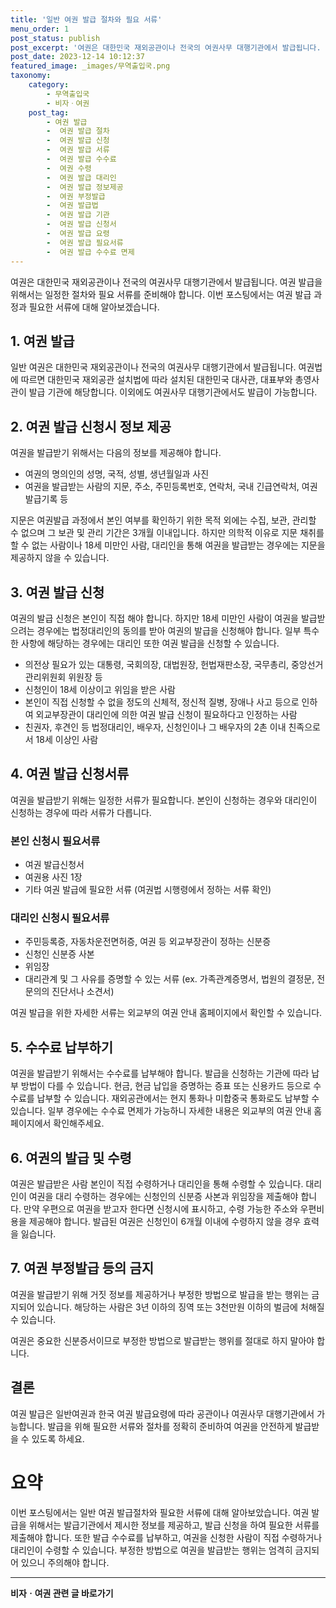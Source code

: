 ```yaml
---
title: '일반 여권 발급 절차와 필요 서류'
menu_order: 1
post_status: publish
post_excerpt: '여권은 대한민국 재외공관이나 전국의 여권사무 대행기관에서 발급됩니다. 여권 발급을 위해서는 일정한 절차와 필요 서류를 준비해야 합니다. 이번 포스팅에서는 여권 발급 과정과 필요한 서류에 대해 알아보겠습니다.'
post_date: 2023-12-14 10:12:37
featured_image: _images/무역출입국.png
taxonomy:
    category:
        - 무역출입국
        - 비자ㆍ여권
    post_tag:
        - 여권 발급
        -  여권 발급 절차
        -  여권 발급 신청
        -  여권 발급 서류
        -  여권 발급 수수료
        -  여권 수령
        -  여권 발급 대리인
        -  여권 발급 정보제공
        -  여권 부정발급
        -  여권 발급법
        -  여권 발급 기관
        -  여권 발급 신청서
        -  여권 발급 요령
        -  여권 발급 필요서류
        -  여권 발급 수수료 면제
---
```



여권은 대한민국 재외공관이나 전국의 여권사무 대행기관에서 발급됩니다. 여권 발급을 위해서는 일정한 절차와 필요 서류를 준비해야 합니다. 이번 포스팅에서는 여권 발급 과정과 필요한 서류에 대해 알아보겠습니다.

## 1. 여권 발급

일반 여권은 대한민국 재외공관이나 전국의 여권사무 대행기관에서 발급됩니다. 여권법에 따르면 대한민국 재외공관 설치법에 따라 설치된 대한민국 대사관, 대표부와 총영사관이 발급 기관에 해당합니다. 이외에도 여권사무 대행기관에서도 발급이 가능합니다.

## 2. 여권 발급 신청시 정보 제공

여권을 발급받기 위해서는 다음의 정보를 제공해야 합니다.

- 여권의 명의인의 성명, 국적, 성별, 생년월일과 사진
- 여권을 발급받는 사람의 지문, 주소, 주민등록번호, 연락처, 국내 긴급연락처, 여권발급기록 등

지문은 여권발급 과정에서 본인 여부를 확인하기 위한 목적 외에는 수집, 보관, 관리할 수 없으며 그 보관 및 관리 기간은 3개월 이내입니다. 하지만 의학적 이유로 지문 채취를 할 수 없는 사람이나 18세 미만인 사람, 대리인을 통해 여권을 발급받는 경우에는 지문을 제공하지 않을 수 있습니다.

## 3. 여권 발급 신청

여권의 발급 신청은 본인이 직접 해야 합니다. 하지만 18세 미만인 사람이 여권을 발급받으려는 경우에는 법정대리인의 동의를 받아 여권의 발급을 신청해야 합니다. 일부 특수한 사항에 해당하는 경우에는 대리인 또한 여권 발급을 신청할 수 있습니다.

- 의전상 필요가 있는 대통령, 국회의장, 대법원장, 헌법재판소장, 국무총리, 중앙선거관리위원회 위원장 등
- 신청인이 18세 이상이고 위임을 받은 사람
- 본인이 직접 신청할 수 없을 정도의 신체적, 정신적 질병, 장애나 사고 등으로 인하여 외교부장관이 대리인에 의한 여권 발급 신청이 필요하다고 인정하는 사람
- 친권자, 후견인 등 법정대리인, 배우자, 신청인이나 그 배우자의 2촌 이내 친족으로서 18세 이상인 사람

## 4. 여권 발급 신청서류

여권을 발급받기 위해는 일정한 서류가 필요합니다. 본인이 신청하는 경우와 대리인이 신청하는 경우에 따라 서류가 다릅니다.

### 본인 신청시 필요서류

- 여권 발급신청서
- 여권용 사진 1장
- 기타 여권 발급에 필요한 서류 (여권법 시행령에서 정하는 서류 확인)

### 대리인 신청시 필요서류

- 주민등록증, 자동차운전면허증, 여권 등 외교부장관이 정하는 신분증
- 신청인 신분증 사본
- 위임장
- 대리관계 및 그 사유를 증명할 수 있는 서류 (ex. 가족관계증명서, 법원의 결정문, 전문의의 진단서나 소견서)

여권 발급을 위한 자세한 서류는 외교부의 여권 안내 홈페이지에서 확인할 수 있습니다.

## 5. 수수료 납부하기

여권을 발급받기 위해서는 수수료를 납부해야 합니다. 발급을 신청하는 기관에 따라 납부 방법이 다를 수 있습니다. 현금, 현금 납입을 증명하는 증표 또는 신용카드 등으로 수수료를 납부할 수 있습니다. 재외공관에서는 현지 통화나 미합중국 통화로도 납부할 수 있습니다. 일부 경우에는 수수료 면제가 가능하니 자세한 내용은 외교부의 여권 안내 홈페이지에서 확인해주세요.

## 6. 여권의 발급 및 수령

여권은 발급받은 사람 본인이 직접 수령하거나 대리인을 통해 수령할 수 있습니다. 대리인이 여권을 대리 수령하는 경우에는 신청인의 신분증 사본과 위임장을 제출해야 합니다. 만약 우편으로 여권을 받고자 한다면 신청시에 표시하고, 수령 가능한 주소와 우편비용을 제공해야 합니다. 발급된 여권은 신청인이 6개월 이내에 수령하지 않을 경우 효력을 잃습니다.

## 7. 여권 부정발급 등의 금지

여권을 발급받기 위해 거짓 정보를 제공하거나 부정한 방법으로 발급을 받는 행위는 금지되어 있습니다. 해당하는 사람은 3년 이하의 징역 또는 3천만원 이하의 벌금에 처해질 수 있습니다.

여권은 중요한 신분증서이므로 부정한 방법으로 발급받는 행위를 절대로 하지 말아야 합니다.

## 결론

여권 발급은 일반여권과 한국 여권 발급요령에 따라 공관이나 여권사무 대행기관에서 가능합니다. 발급을 위해 필요한 서류와 절차를 정확히 준비하여 여권을 안전하게 발급받을 수 있도록 하세요.

# 요약

이번 포스팅에서는 일반 여권 발급절차와 필요한 서류에 대해 알아보았습니다. 여권 발급을 위해서는 발급기관에서 제시한 정보를 제공하고, 발급 신청을 하여 필요한 서류를 제출해야 합니다. 또한 발급 수수료를 납부하고, 여권을 신청한 사람이 직접 수령하거나 대리인이 수령할 수 있습니다. 부정한 방법으로 여권을 발급받는 행위는 엄격히 금지되어 있으니 주의해야 합니다.

<!-- wp:separator -->
<hr class="wp-block-separator has-alpha-channel-opacity"/>
<!-- /wp:separator -->

<!-- wp:group {"backgroundColor":"base","layout":{"type":"constrained"}} -->
<div class="wp-block-group has-base-background-color has-background"><!-- wp:paragraph {"align":"center","fontSize":"medium"} -->
<p class="has-text-align-center has-large-font-size"><strong>비자ㆍ여권 관련 글 바로가기</strong></p>
<!-- /wp:paragraph -->


<!-- wp:latest-posts
{"categories":[{"id":16891,"count":19,"description":"","link":"https://uknowlaw.com/category/%eb%b9%84%ec%9e%90%e3%86%8d%ec%97%ac%ea%b6%8c/","name":"비자ㆍ여권","slug":"비자ㆍ여권","taxonomy":"category","parent":0,"meta":[],"_links":{"self":[{"href":"https://uknowlaw.com/wp-json/wp/v2/categories/16891"}],"collection":[{"href":"https://uknowlaw.com/wp-json/wp/v2/categories"}],"about":[{"href":"https://uknowlaw.com/wp-json/wp/v2/taxonomies/category"}],"wp:post_type":[{"href":"https://uknowlaw.com/wp-json/wp/v2/posts?categories=16891"}],"curies":[{"name":"wp","href":"https://api.w.org/{rel}","templated":true}]}}],"postsToShow":100,"excerptLength":28,"postLayout":"grid","columns":2,"featuredImageAlign":"left","featuredImageSizeSlug":"large","fontSize":"small"} /--></div>
<!-- /wp:group -->